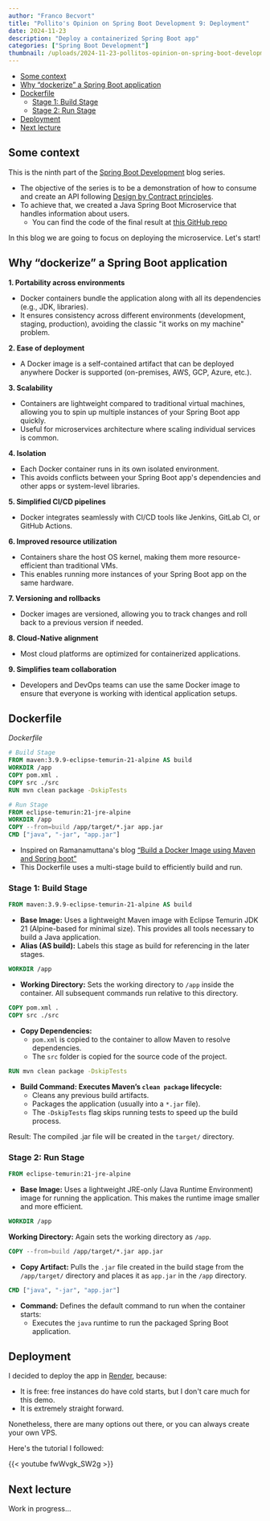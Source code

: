 ```yaml
---
author: "Franco Becvort"
title: "Pollito's Opinion on Spring Boot Development 9: Deployment"
date: 2024-11-23
description: "Deploy a containerized Spring Boot app"
categories: ["Spring Boot Development"]
thumbnail: /uploads/2024-11-23-pollitos-opinion-on-spring-boot-development-9/75a5c679e3c53325156b046b3f68f081.jpg
---
```


<!-- TOC -->
  * [Some context](#some-context)
  * [Why &ldquo;dockerize&rdquo; a Spring Boot application](#why-dockerize-a-spring-boot-application)
  * [Dockerfile](#dockerfile)
    * [Stage 1: Build Stage](#stage-1-build-stage)
    * [Stage 2: Run Stage](#stage-2-run-stage)
  * [Deployment](#deployment)
  * [Next lecture](#next-lecture)
<!-- TOC -->

## Some context

This is the ninth part of the [Spring Boot Development](/en/categories/spring-boot-development/) blog series.

- The objective of the series is to be a demonstration of how to consume and create an API following [Design by Contract principles](https://en.wikipedia.org/wiki/Design_by_contract).
- To achieve that, we created a Java Spring Boot Microservice that handles information about users.
    - You can find the code of the final result at [this GitHub repo](https://github.com/franBec/user_manager_backend)

In this blog we are going to focus on deploying the microservice. Let's start!

## Why &ldquo;dockerize&rdquo; a Spring Boot application

**1. Portability across environments**

- Docker containers bundle the application along with all its dependencies (e.g., JDK, libraries). 
- It ensures consistency across different environments (development, staging, production), avoiding the classic "it works on my machine" problem.

**2. Ease of deployment**

- A Docker image is a self-contained artifact that can be deployed anywhere Docker is supported (on-premises, AWS, GCP, Azure, etc.).

**3. Scalability**

- Containers are lightweight compared to traditional virtual machines, allowing you to spin up multiple instances of your Spring Boot app quickly. 
- Useful for microservices architecture where scaling individual services is common.

**4. Isolation**

- Each Docker container runs in its own isolated environment.
- This avoids conflicts between your Spring Boot app's dependencies and other apps or system-level libraries.

**5. Simplified CI/CD pipelines**

- Docker integrates seamlessly with CI/CD tools like Jenkins, GitLab CI, or GitHub Actions.

**6. Improved resource utilization**

- Containers share the host OS kernel, making them more resource-efficient than traditional VMs. 
- This enables running more instances of your Spring Boot app on the same hardware.

**7. Versioning and rollbacks**

- Docker images are versioned, allowing you to track changes and roll back to a previous version if needed.

**8. Cloud-Native alignment**

- Most cloud platforms are optimized for containerized applications.

**9. Simplifies team collaboration**

- Developers and DevOps teams can use the same Docker image to ensure that everyone is working with identical application setups.

## Dockerfile

_Dockerfile_

```Dockerfile
# Build Stage
FROM maven:3.9.9-eclipse-temurin-21-alpine AS build
WORKDIR /app
COPY pom.xml .
COPY src ./src
RUN mvn clean package -DskipTests

# Run Stage
FROM eclipse-temurin:21-jre-alpine
WORKDIR /app
COPY --from=build /app/target/*.jar app.jar
CMD ["java", "-jar", "app.jar"]
```
- Inspired on Ramanamuttana's blog [&ldquo;Build a Docker Image using Maven and Spring boot&rdquo;](https://medium.com/@ramanamuttana/build-a-docker-image-using-maven-and-spring-boot-418e24c00776)
- This Dockerfile uses a multi-stage build to efficiently build and run.

### Stage 1: Build Stage

```Dockerfile
FROM maven:3.9.9-eclipse-temurin-21-alpine AS build
```
- **Base Image:** Uses a lightweight Maven image with Eclipse Temurin JDK 21 (Alpine-based for minimal size). This provides all tools necessary to build a Java application.
- **Alias (AS build):** Labels this stage as build for referencing in the later stages.

```Dockerfile
WORKDIR /app
```
- **Working Directory:** Sets the working directory to `/app` inside the container. All subsequent commands run relative to this directory.

```Dockerfile
COPY pom.xml .
COPY src ./src
```
- **Copy Dependencies:**
  - `pom.xml` is copied to the container to allow Maven to resolve dependencies.
  - The `src` folder is copied for the source code of the project.

```Dockerfile
RUN mvn clean package -DskipTests
```
- **Build Command: Executes Maven’s `clean package` lifecycle:**
  - Cleans any previous build artifacts.
  - Packages the application (usually into a `*.jar` file).
  - The `-DskipTests` flag skips running tests to speed up the build process.

Result: The compiled .jar file will be created in the `target/` directory.

### Stage 2: Run Stage

```Dockerfile
FROM eclipse-temurin:21-jre-alpine
```
- **Base Image:** Uses a lightweight JRE-only (Java Runtime Environment) image for running the application. This makes the runtime image smaller and more efficient.

```Dockerfile
WORKDIR /app
```
**Working Directory:** Again sets the working directory as `/app`.

```Dockerfile
COPY --from=build /app/target/*.jar app.jar
```
- **Copy Artifact:** Pulls the `.jar` file created in the build stage from the `/app/target/` directory and places it as `app.jar` in the `/app` directory.

```Dockerfile
CMD ["java", "-jar", "app.jar"]
```
- **Command:** Defines the default command to run when the container starts:
  - Executes the `java` runtime to run the packaged Spring Boot application.

## Deployment

I decided to deploy the app in [Render](https://render.com/), because:
- It is free: free instances do have cold starts, but I don't care much for this demo.
- It is extremely straight forward.

Nonetheless, there are many options out there, or you can always create your own VPS.

Here's the tutorial I followed:

{{< youtube fwWvgk_SW2g >}}

## Next lecture
Work in progress...